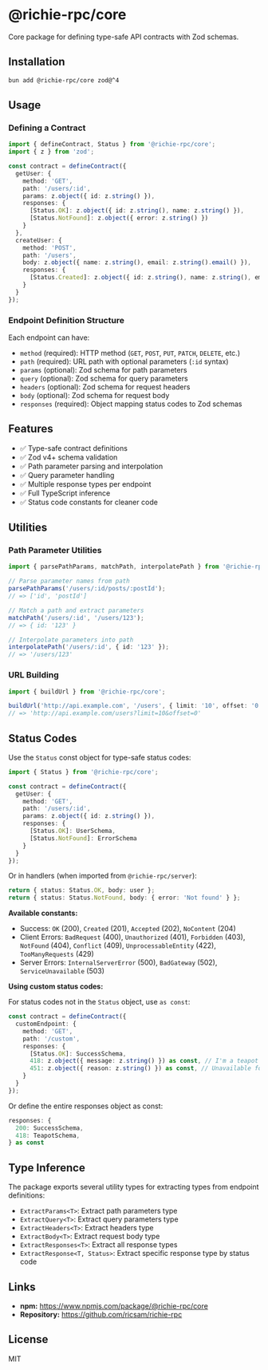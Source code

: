 # @richie-rpc/core

Core package for defining type-safe API contracts with Zod schemas.

## Installation

```bash
bun add @richie-rpc/core zod@^4
```

## Usage

### Defining a Contract

```typescript
import { defineContract, Status } from '@richie-rpc/core';
import { z } from 'zod';

const contract = defineContract({
  getUser: {
    method: 'GET',
    path: '/users/:id',
    params: z.object({ id: z.string() }),
    responses: {
      [Status.OK]: z.object({ id: z.string(), name: z.string() }),
      [Status.NotFound]: z.object({ error: z.string() })
    }
  },
  createUser: {
    method: 'POST',
    path: '/users',
    body: z.object({ name: z.string(), email: z.string().email() }),
    responses: {
      [Status.Created]: z.object({ id: z.string(), name: z.string(), email: z.string() })
    }
  }
});
```

### Endpoint Definition Structure

Each endpoint can have:

- `method` (required): HTTP method (`GET`, `POST`, `PUT`, `PATCH`, `DELETE`, etc.)
- `path` (required): URL path with optional parameters (`:id` syntax)
- `params` (optional): Zod schema for path parameters
- `query` (optional): Zod schema for query parameters
- `headers` (optional): Zod schema for request headers
- `body` (optional): Zod schema for request body
- `responses` (required): Object mapping status codes to Zod schemas

## Features

- ✅ Type-safe contract definitions
- ✅ Zod v4+ schema validation
- ✅ Path parameter parsing and interpolation
- ✅ Query parameter handling
- ✅ Multiple response types per endpoint
- ✅ Full TypeScript inference
- ✅ Status code constants for cleaner code

## Utilities

### Path Parameter Utilities

```typescript
import { parsePathParams, matchPath, interpolatePath } from '@richie-rpc/core';

// Parse parameter names from path
parsePathParams('/users/:id/posts/:postId');
// => ['id', 'postId']

// Match a path and extract parameters
matchPath('/users/:id', '/users/123');
// => { id: '123' }

// Interpolate parameters into path
interpolatePath('/users/:id', { id: '123' });
// => '/users/123'
```

### URL Building

```typescript
import { buildUrl } from '@richie-rpc/core';

buildUrl('http://api.example.com', '/users', { limit: '10', offset: '0' });
// => 'http://api.example.com/users?limit=10&offset=0'
```

## Status Codes

Use the `Status` const object for type-safe status codes:

```typescript
import { Status } from '@richie-rpc/core';

const contract = defineContract({
  getUser: {
    method: 'GET',
    path: '/users/:id',
    params: z.object({ id: z.string() }),
    responses: {
      [Status.OK]: UserSchema,
      [Status.NotFound]: ErrorSchema
    }
  }
});
```

Or in handlers (when imported from `@richie-rpc/server`):

```typescript
return { status: Status.OK, body: user };
return { status: Status.NotFound, body: { error: 'Not found' } };
```

**Available constants:**
- Success: `OK` (200), `Created` (201), `Accepted` (202), `NoContent` (204)
- Client Errors: `BadRequest` (400), `Unauthorized` (401), `Forbidden` (403), `NotFound` (404), `Conflict` (409), `UnprocessableEntity` (422), `TooManyRequests` (429)
- Server Errors: `InternalServerError` (500), `BadGateway` (502), `ServiceUnavailable` (503)

**Using custom status codes:**

For status codes not in the `Status` object, use `as const`:

```typescript
const contract = defineContract({
  customEndpoint: {
    method: 'GET',
    path: '/custom',
    responses: {
      [Status.OK]: SuccessSchema,
      418: z.object({ message: z.string() }) as const, // I'm a teapot
      451: z.object({ reason: z.string() }) as const, // Unavailable for legal reasons
    }
  }
});
```

Or define the entire responses object as const:

```typescript
responses: {
  200: SuccessSchema,
  418: TeapotSchema,
} as const
```

## Type Inference

The package exports several utility types for extracting types from endpoint definitions:

- `ExtractParams<T>`: Extract path parameters type
- `ExtractQuery<T>`: Extract query parameters type
- `ExtractHeaders<T>`: Extract headers type
- `ExtractBody<T>`: Extract request body type
- `ExtractResponses<T>`: Extract all response types
- `ExtractResponse<T, Status>`: Extract specific response type by status code

## Links

- **npm:** https://www.npmjs.com/package/@richie-rpc/core
- **Repository:** https://github.com/ricsam/richie-rpc

## License

MIT

